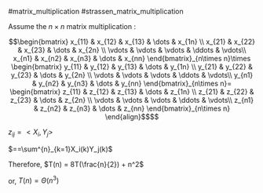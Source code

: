 #matrix_multiplication #strassen_matrix_multiplication

Assume the $n\times n$ matrix multiplication :


```math
\begin{bmatrix}
x_{11} & x_{12} & x_{13} & \dots & x_{1n} \\
x_{21} & x_{22} & x_{23} & \dots & x_{2n} \\
\vdots & \vdots & \vdots & \ddots & \vdots\\
x_{n1} & x_{n2} & x_{n3} & \dots & x_{nn}
\end{bmatrix}_{n\times n}\times
\begin{bmatrix}
y_{11} & y_{12} & y_{13} & \dots & y_{1n} \\
y_{21} & y_{22} & y_{23} & \dots & y_{2n} \\
\vdots & \vdots & \vdots & \ddots & \vdots\\
y_{n1} & y_{n2} & y_{n3} & \dots & y_{nn}
\end{bmatrix}_{n\times n}=
\begin{bmatrix}
z_{11} & z_{12} & z_{13} & \dots & z_{1n} \\
z_{21} & z_{22} & z_{23} & \dots & z_{2n} \\
\vdots & \vdots & \vdots & \ddots & \vdots\\
z_{n1} & z_{n2} & z_{n3} & \dots & z_{nn}
\end{bmatrix}_{n\times n}
\end{align}$$
```


$z_{ij} = <X_i, Y_j>$

$==\sum^{n}_{k=1}X_i(k)Y_j(k)$

Therefore,  $T(n) = 8T(\frac{n}{2}) + n^2$

or, $T(n) = \Theta(n^3)$
